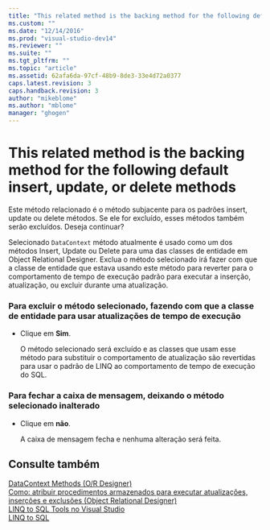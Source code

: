 ```yaml
---
title: "This related method is the backing method for the following default insert, update, or delete methods | Microsoft Docs"
ms.custom: ""
ms.date: "12/14/2016"
ms.prod: "visual-studio-dev14"
ms.reviewer: ""
ms.suite: ""
ms.tgt_pltfrm: ""
ms.topic: "article"
ms.assetid: 62afa6da-97cf-48b9-8de3-33e4d72a0377
caps.latest.revision: 3
caps.handback.revision: 3
author: "mikeblome"
ms.author: "mblome"
manager: "ghogen"
---
```

# This related method is the backing method for the following default insert, update, or delete methods
Este método relacionado é o método subjacente para os padrões insert, update ou delete métodos. Se ele for excluído, esses métodos também serão excluídos. Deseja continuar?  
  
 Selecionado `DataContext` método atualmente é usado como um dos métodos Insert, Update ou Delete para uma das classes de entidade em Object Relational Designer. Exclua o método selecionado irá fazer com que a classe de entidade que estava usando este método para reverter para o comportamento de tempo de execução padrão para executar a inserção, atualização, ou excluir durante uma atualização.  
  
### Para excluir o método selecionado, fazendo com que a classe de entidade para usar atualizações de tempo de execução  
  
-   Clique em **Sim**.  
  
     O método selecionado será excluído e as classes que usam esse método para substituir o comportamento de atualização são revertidas para usar o padrão de LINQ ao comportamento de tempo de execução do SQL.  
  
### Para fechar a caixa de mensagem, deixando o método selecionado inalterado  
  
-   Clique em **não**.  
  
     A caixa de mensagem fecha e nenhuma alteração será feita.  
  
## Consulte também  
 [DataContext Methods \(O\/R Designer\)](../data-tools/datacontext-methods-o-r-designer.md)   
 [Como: atribuir procedimentos armazenados para executar atualizações, inserções e exclusões \(Object Relational Designer\)](../data-tools/how-to-assign-stored-procedures-to-perform-updates-inserts-and-deletes-o-r-designer.md)   
 [LINQ to SQL Tools no Visual Studio](../data-tools/linq-to-sql-tools-in-visual-studio2.md)   
 [LINQ to SQL](../Topic/LINQ%20to%20SQL.md)